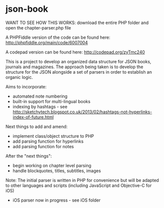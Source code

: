 json-book
========

WANT TO SEE HOW THIS WORKS: download the entire PHP folder and open the chapter-parser.php file



A PHPFiddle version of the code can be found here: http://phpfiddle.org/main/code/6007004

A codepad version can be found here: http://codepad.org/zyTmc240

This is a project to develop an organized data structure for JSON books, journals and magazines. The approach being taken is to develop the structure for the JSON alongside a set of parsers in order to establish an organic logic.

Aims to incorporate:

- automated note numbering
- built-in support for multi-lingual books
- indexing by hashtags - see http://sketchytech.blogspot.co.uk/2013/02/hashtags-not-hyperlinks-index-of-future.html
  
Next things to add and amend:

- implement class/object structure to PHP
- add parsing function for hyperlinks
- add parsing function for notes

After the "next things":

- begin working on chapter level parsing
- handle blockquotes, titles, subtitles, images

Note: The initial parser is written in PHP for convenience but will be adapted to other languages and scripts (including JavaScript and Objective-C for iOS)

- iOS parser now in progress - see iOS folder
